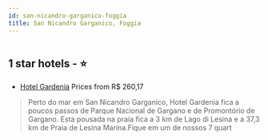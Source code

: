 ```yaml
---
id: san-nicandro-garganico-foggia
title: San Nicandro Garganico, Foggia
---
```


<center><img src="https://i.travelapi.com/hotels/37000000/36100000/36096100/36096035/9560faf2_z.jpg" alt="" /></center>


##  1 star hotels - ⭐️

-    [Hotel Gardenia](https://www.hurb.com/br/aud/https://www.hurb.com/br/hotels/san-nicandro-garganico/hotel-gardenia-HT-D0D0?cmp=18055) Prices from R$ 260,17
   > Perto do mar em San Nicandro Garganico, Hotel Gardenia fica a poucos passos de Parque Nacional de Gargano e de Promontório de Gargano.  Esta pousada na praia fica a 3 km de Lago di Lesina e a 37,3 km de Praia de Lesina Marina.Fique em um de nossos 7 quart
